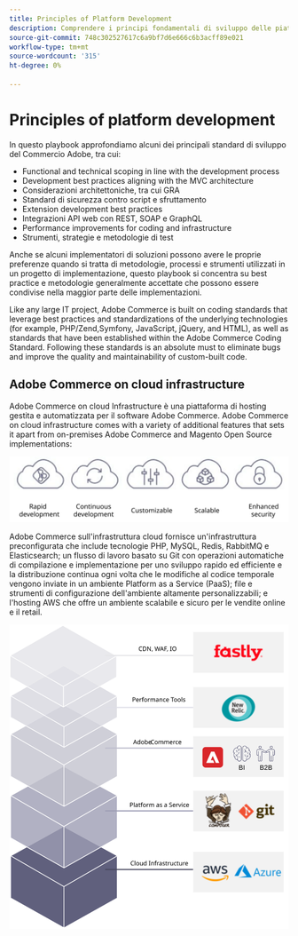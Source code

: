 ```yaml
---
title: Principles of Platform Development
description: Comprendere i principi fondamentali di sviluppo delle piattaforme quando si lavora con Adobe Commerce.
source-git-commit: 748c302527617c6a9bf7d6e666c6b3acff89e021
workflow-type: tm+mt
source-wordcount: '315'
ht-degree: 0%

---
```



# Principles of platform development

In questo playbook approfondiamo alcuni dei principali standard di sviluppo del Commercio Adobe, tra cui:

- Functional and technical scoping in line with the development process
- Development best practices aligning with the MVC architecture
- Considerazioni architettoniche, tra cui GRA
- Standard di sicurezza contro script e sfruttamento
- Extension development best practices
- Integrazioni API web con REST, SOAP e GraphQL
- Performance improvements for coding and infrastructure
- Strumenti, strategie e metodologie di test

Anche se alcuni implementatori di soluzioni possono avere le proprie preferenze quando si tratta di metodologie, processi e strumenti utilizzati in un progetto di implementazione, questo playbook si concentra su best practice e metodologie generalmente accettate che possono essere condivise nella maggior parte delle implementazioni.

Like any large IT project, Adobe Commerce is built on coding standards that leverage best practices and standardizations of the underlying technologies (for example, PHP/Zend,Symfony, JavaScript, jQuery, and HTML), as well as standards that have been established within the Adobe Commerce Coding Standard. Following these standards is an absolute must to eliminate bugs and improve the quality and maintainability of custom-built code.

## Adobe Commerce on cloud infrastructure

Adobe Commerce on cloud Infrastructure è una piattaforma di hosting gestita e automatizzata per il software Adobe Commerce. Adobe Commerce on cloud infrastructure comes with a variety of additional features that sets it apart from on-premises Adobe Commerce and Magento Open Source implementations:

![Informazioni sui componenti di Adobe Commerce](../../assets/playbooks/commerce-cloud.svg)

Adobe Commerce sull&#39;infrastruttura cloud fornisce un&#39;infrastruttura preconfigurata che include tecnologie PHP, MySQL, Redis, RabbitMQ e Elasticsearch; un flusso di lavoro basato su Git con operazioni automatiche di compilazione e implementazione per uno sviluppo rapido ed efficiente e la distribuzione continua ogni volta che le modifiche al codice temporale vengono inviate in un ambiente Platform as a Service (PaaS); file e strumenti di configurazione dell&#39;ambiente altamente personalizzabili; e l&#39;hosting AWS che offre un ambiente scalabile e sicuro per le vendite online e il retail.

![Informazioni sui componenti di Adobe Commerce](../../assets/playbooks/cloud-tech-stack.svg)
